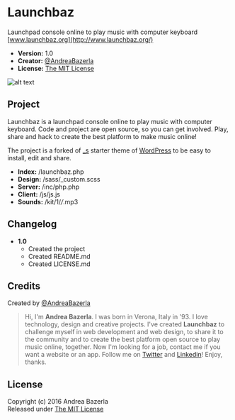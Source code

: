 # Launchbaz
Launchpad console online to play music with computer keyboard  
[www.launchbaz.org](http://www.launchbaz.org/)  

+ __Version:__ 1.0
+ __Creator:__ [@AndreaBazerla](https://twitter.com/AndreaBazerla)
+ __License:__ [The MIT License](https://github.com/andbaz/launchbaz/blob/master/LICENSE.md)

![alt text][cover]

## Project
Launchbaz is a launchpad console online to play music with computer keyboard. Code and project are open source, so you can get involved. Play, share and hack to create the best platform to make music online!  

The project is a forked of [_s](https://github.com/Automattic/_s) starter theme of [WordPress](https://github.com/WordPress/WordPress) to be easy to install, edit and share.

+ __Index:__ /launchbaz.php
+ __Design:__ /sass/_custom.scss
+ __Server:__ /inc/php.php
+ __Client:__ /js/js.js
+ __Sounds:__ /kit/1/_/_.mp3

## Changelog
+ __1.0__
	+ Created the project
	+ Created README.md
	+ Created LICENSE.md

## Credits
Created by [@AndreaBazerla](https://twitter.com/AndreaBazerla)  
> Hi, I'm __Andrea Bazerla__. I was born in Verona, Italy in '93. I love technology, design and creative projects. I've created __Launchbaz__ to challenge myself in web development and web design, to share it to the community and to create the best platform open source to play music online, together. Now I'm looking for a job, contact me if you want a website or an app. Follow me on [Twitter](https://twitter.com/AndreaBazerla) and [Linkedin](https://www.linkedin.com/in/andreabazerla)! Enjoy, thanks.

## License
Copyright (c) 2016 Andrea Bazerla  
Released under [The MIT License](https://github.com/andbaz/launchbaz/blob/master/LICENSE.md)

[logo]: http://imageshack.com/a/img924/5369/IK6zYY.png "Launchbaz"
[cover]: http://imageshack.com/a/img923/4947/xGdaU3.png "Launchbaz"
